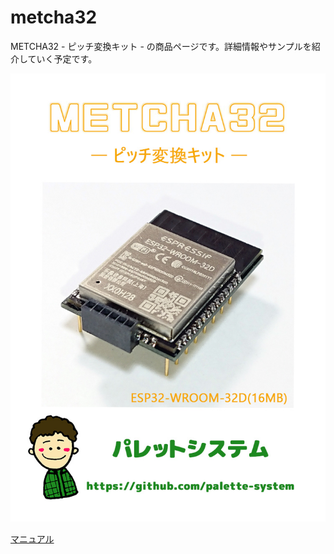 # metcha32
METCHA32 - ピッチ変換キット - の商品ページです。詳細情報やサンプルを紹介していく予定です。

![METCHA32](https://github.com/palette-system/metcha32/blob/main/images/top.jpg)  
  

[マニュアル](/docs/metcha32_manual.pdf)



